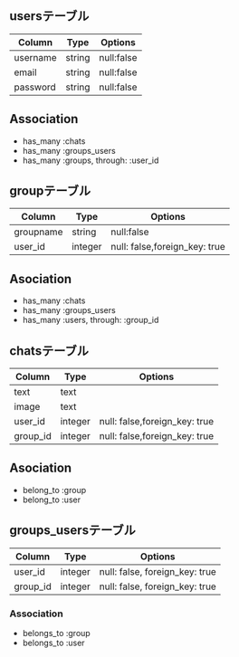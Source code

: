 ## usersテーブル
|Column|Type|Options|
|------|----|-------|
|username|string|null:false|
|email|string|null:false|
|password|string|null:false|
## Association
- has_many :chats
- has_many :groups_users
- has_many :groups, through: :user_id

## groupテーブル
|Column|Type|Options|
|------|----|-------|
|groupname|string|null:false|
|user_id|integer|null: false,foreign_key: true|
## Asociation
- has_many :chats
- has_many :groups_users
- has_many :users, through: :group_id

## chatsテーブル
|Column|Type|Options|
|------|----|-------|
|text|text||
|image|text||
|user_id|integer|null: false,foreign_key: true|
|group_id|integer|null: false,foreign_key: true|
## Asociation
- belong_to :group
- belong_to :user

## groups_usersテーブル
|Column|Type|Options|
|------|----|-------|
|user_id|integer|null: false, foreign_key: true|
|group_id|integer|null: false, foreign_key: true|

### Association
- belongs_to :group
- belongs_to :user
